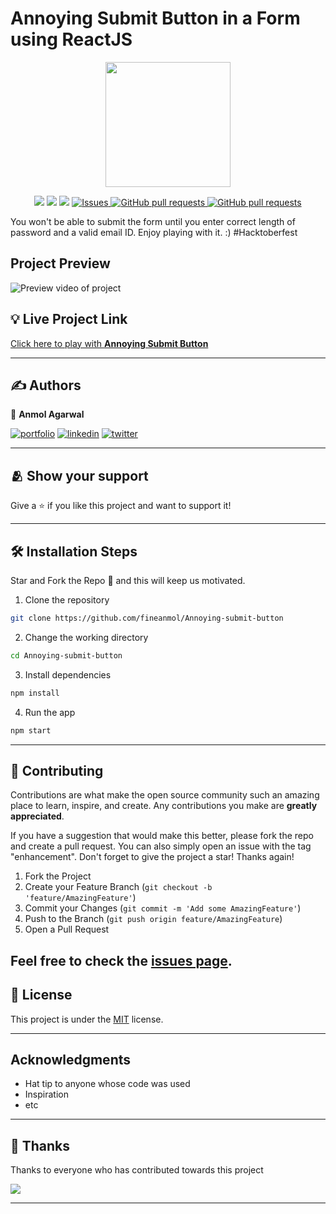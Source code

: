 # Annoying Submit Button in a Form using ReactJS

</div>
<div align="center" >
<img src="https://media.giphy.com/media/j4A1puoG0sUxOB5rB5/giphy.gif" width=200 />
<p>

<a href="https://github.com/fineanmol/Annoying-submit-button/graphs/Stars" alt="Stars">
        <img src="https://img.shields.io/github/stars/fineanmol/Annoying-submit-button" /></a>
        
<a href="https://github.com/fineanmol/Annoying-submit-button/graphs/issues" alt="Contributors">
        <img src="https://img.shields.io/github/issues/fineanmol/Annoying-submit-button" /></a>
<a href="https://github.com/fineanmol/Annoying-submit-button/graphs/contributors" alt="Contributors">
        <img src="https://img.shields.io/github/contributors/fineanmol/Annoying-submit-button" /></a>

<a href="https://github.com/fineanmol/Annoying-submit-button/forks">
      <img alt="Issues" src="https://img.shields.io/github/forks/fineanmol/Annoying-submit-button" />
    </a> 
    <a href="https://github.com/fineanmol/Annoying-submit-button/license">
      <img alt="GitHub pull requests" src="https://img.shields.io/github/license/fineanmol/Annoying-submit-button" />
    </a>
    <a href="https://github.com/fineanmol/Annoying-submit-button">
      <img alt="GitHub pull requests" src="https://img.shields.io/badge/version-0.1.0-blue?color=0088ff" />
    </a>

</p>
</div>


You won't be able to submit the form until you enter correct length of password and a valid email ID.  Enjoy playing with it. :)
#Hacktoberfest

## Project Preview
![Preview video of project](./content/preview.gif)


## :bulb: Live Project Link
[Click here to play with **Annoying Submit Button**](https://annoyingsubmitbutton.netlify.app/)

---

## :writing_hand: Authors

👤 **Anmol Agarwal**

[![portfolio](https://img.shields.io/badge/my_portfolio-000?style=for-the-badge&logo=ko-fi&logoColor=white)](https://github.com/fineanmol)
[![linkedin](https://img.shields.io/badge/linkedin-0A66C2?style=for-the-badge&logo=linkedin&logoColor=white)](https://linkedin.com/in/fineanmol)
[![twitter](https://img.shields.io/badge/twitter-1DA1F2?style=for-the-badge&logo=twitter&logoColor=white)](https://twitter.com/fineanmol)


---

## :people_hugging: Show your support

Give a ⭐️ if you like this project and want to support it!

---


## 🛠️ Installation Steps

Star and Fork the Repo 🌟 and this will keep us motivated.

1. Clone the repository

```bash
git clone https://github.com/fineanmol/Annoying-submit-button
```

2. Change the working directory

```bash
cd Annoying-submit-button
```

3. Install dependencies

```bash
npm install
```

4. Run the app

```bash
npm start
```


---

## 🤝 Contributing

Contributions are what make the open source community such an amazing place to learn, inspire, and create. Any contributions you make are **greatly appreciated**.

If you have a suggestion that would make this better, please fork the repo and create a pull request. You can also simply open an issue with the tag "enhancement".
Don't forget to give the project a star! Thanks again!

1. Fork the Project
2. Create your Feature Branch (`git checkout -b 'feature/AmazingFeature'`)
3. Commit your Changes (`git commit -m 'Add some AmazingFeature'`)
4. Push to the Branch (`git push origin feature/AmazingFeature`)
5. Open a Pull Request

Feel free to check the [issues page](../../issues/).
---
## 📝 License

This project is under the [MIT](./LICENSE) license.

---

## Acknowledgments

- Hat tip to anyone whose code was used
- Inspiration
- etc
---
## :pray: Thanks

Thanks to everyone who has contributed towards this project

<div>
    <a href="https://github.com/fineanmol/Annoying-submit-button/graphs/contributors">
    <img src="https://contrib.rocks/image?repo=fineanmol/Annoying-submit-button" />
    </a>
</div>

---




